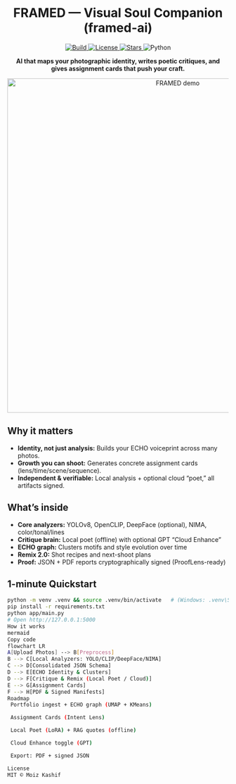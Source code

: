 <h1 align="center">FRAMED — Visual Soul Companion (framed-ai)</h1>

<p align="center">
  <a href="https://github.com/moizk12/framed-ai/actions/workflows/ci.yml">
    <img alt="Build" src="https://github.com/moizk12/framed-ai/actions/workflows/ci.yml/badge.svg?branch=main">
  </a>
  <a href="LICENSE">
    <img alt="License" src="https://img.shields.io/badge/License-MIT-blue.svg">
  </a>
  <a href="https://github.com/moizk12/framed-ai/stargazers">
    <img alt="Stars" src="https://img.shields.io/github/stars/moizk12/framed-ai?style=social">
  </a>
  <img alt="Python" src="https://img.shields.io/badge/python-3.10%2B-blue">
</p>

<p align="center"><b>AI that maps your photographic identity, writes poetic critiques, and gives assignment cards that push your craft.</b></p>

<p align="center">
  <img src="docs/demo.gif" alt="FRAMED demo" width="760">
</p>


## Why it matters
- **Identity, not just analysis:** Builds your ECHO voiceprint across many photos.
- **Growth you can shoot:** Generates concrete assignment cards (lens/time/scene/sequence).
- **Independent & verifiable:** Local analysis + optional cloud “poet,” all artifacts signed.

## What’s inside
- **Core analyzers:** YOLOv8, OpenCLIP, DeepFace (optional), NIMA, color/tonal/lines
- **Critique brain:** Local poet (offline) with optional GPT “Cloud Enhance”
- **ECHO graph:** Clusters motifs and style evolution over time
- **Remix 2.0:** Shot recipes and next-shoot plans
- **Proof:** JSON + PDF reports cryptographically signed (ProofLens-ready)

## 1-minute Quickstart
```bash
python -m venv .venv && source .venv/bin/activate   # (Windows: .venv\Scripts\activate)
pip install -r requirements.txt
python app/main.py
# Open http://127.0.0.1:5000
How it works
mermaid
Copy code
flowchart LR
A[Upload Photos] --> B[Preprocess]
B --> C[Local Analyzers: YOLO/CLIP/DeepFace/NIMA]
C --> D[Consolidated JSON Schema]
D --> E[ECHO Identity & Clusters]
D --> F[Critique & Remix (Local Poet / Cloud)]
E --> G[Assignment Cards]
F --> H[PDF & Signed Manifests]
Roadmap
 Portfolio ingest + ECHO graph (UMAP + KMeans)

 Assignment Cards (Intent Lens)

 Local Poet (LoRA) + RAG quotes (offline)

 Cloud Enhance toggle (GPT)

 Export: PDF + signed JSON

License
MIT © Moiz Kashif
